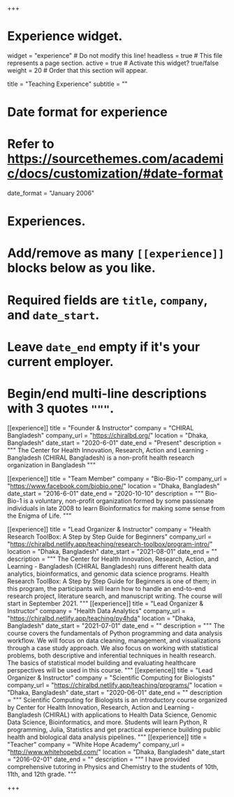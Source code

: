 +++
# Experience widget.
widget = "experience"  # Do not modify this line!
headless = true  # This file represents a page section.
active = true # Activate this widget? true/false
weight = 20  # Order that this section will appear.

title = "Teaching Experience"
subtitle = ""

# Date format for experience
#   Refer to https://sourcethemes.com/academic/docs/customization/#date-format
date_format = "January 2006"

# Experiences.
#   Add/remove as many `[[experience]]` blocks below as you like.
#   Required fields are `title`, `company`, and `date_start`.
#   Leave `date_end` empty if it's your current employer.
#   Begin/end multi-line descriptions with 3 quotes `"""`.

[[experience]]
  title = "Founder & Instructor"
  company = "CHIRAL Bangladesh"
  company_url = "https://chiralbd.org/"
  location = "Dhaka, Bangladesh"
  date_start = "2020-6-01"
  date_end = "Present"
  description = """
  The Center for Health Innovation, Research, Action and Learning - Bangladesh (CHIRAL Bangladesh) is a non-profit health research organization in Bangladesh
  """

[[experience]]
  title = "Team Member"
  company = "Bio-Bio-1"
  company_url = "https://www.facebook.com/biobio.one/"
  location = "Dhaka, Bangladesh"
  date_start = "2016-6-01"
  date_end = "2020-10-10"
  description = """
    Bio-Bio-1 is a voluntary, non-profit organization formed by some passionate individuals in late 2008 to learn Bioinformatics for making some sense from the Enigma of Life.
    """


[[experience]]
      title = "Lead Organizer & Instructor"
      company = "Health Research ToolBox: A Step by Step Guide for Beginners"
      company_url = "https://chiralbd.netlify.app/teaching/research-toolbox/program-intro/"
      location = "Dhaka, Bangladesh"
      date_start = "2021-08-01"
      date_end = ""
      description = """
      The Center for Health Innovation, Research, Action, and Learning - Bangladesh (CHIRAL Bangladesh) runs different health data analytics, bioinformatics, and genomic data science programs. Health Research ToolBox: A Step by Step Guide for Beginners is one of them; in this program, the participants will learn how to handle an end-to-end research project, literature search, and manuscript writing. The course will start in September 2021.
      """
[[experience]]
      title = "Lead Organizer & Instructor"
      company = "Health Data Analytics"
      company_url = "https://chiralbd.netlify.app/teaching/py4hda"
      location = "Dhaka, Bangladesh"
      date_start = "2021-07-01"
      date_end = ""
      description = """
      The course covers the fundamentals of Python programming and data analysis workflow. We will focus on data cleaning, management, and visualizations through a case study approach. We also focus on working with statistical problems, both descriptive and inferential techniques in health research. The basics of statistical model building and evaluating healthcare perspectives will be used in this course.
      """
[[experience]]
      title = "Lead Organizer & Instructor"
      company = "Scientific Computing for Biologists"
      company_url = "https://chiralbd.netlify.app/teaching/programs/"
      location = "Dhaka, Bangladesh"
      date_start = "2020-06-01"
      date_end = ""
      description = """
      Scientific Computing for Biologists is an introductory course organized by Center for Health Innovation, Research, Action and Learning - Bangladesh (CHIRAL) with applications to Health Data Science, Genomic Data Science, Bioinformatics, and more. Students will learn Python, R programming, Julia, Statistics and get practical experience building public health and biological data analysis pipelines.
      """
[[experience]]
      title = "Teacher"
      company = "White Hope Academy"
      company_url = "http://www.whitehopebd.com/"
      location = "Dhaka, Bangladesh"
      date_start = "2016-02-01"
      date_end = ""
      description = """
      I have provided comprehensive tutoring in Physics and Chemistry to the students of 10th, 11th, and 12th grade.
      """

+++
